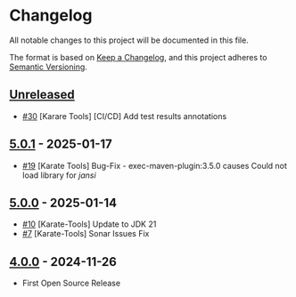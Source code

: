 # Changelog

All notable changes to this project will be documented in this file.

The format is based on [Keep a Changelog](https://keepachangelog.com/en/1.0.0/),
and this project adheres to [Semantic Versioning](https://semver.org/spec/v2.0.0.html).

## [Unreleased]

- [#30](https://github.com/InditexTech/karatetools-oss/issues/30) \[Karare Tools] [CI/CD] Add test results annotations

## [5.0.1] - 2025-01-17

- [#19](https://github.com/InditexTech/karatetools-oss/issues/19) \[Karate Tools] Bug-Fix - exec-maven-plugin:3.5.0 causes Could not load library for *jansi*

## [5.0.0] - 2025-01-14

- [#10](https://github.com/InditexTech/karatetools-oss/issues/10) \[Karate-Tools] Update to JDK 21
- [#7](https://github.com/InditexTech/karatetools-oss/issues/7) \[Karate-Tools] Sonar Issues Fix

## [4.0.0] - 2024-11-26

- First Open Source Release

[Unreleased]: https://github.com/InditexTech/karatetools-oss/compare/5.0.1...HEAD

[5.0.1]: https://github.com/InditexTech/karatetools-oss/compare/5.0.0...5.0.1

[5.0.0]: https://github.com/InditexTech/karatetools-oss/compare/4.0.0...5.0.0

[4.0.0]: https://github.com/InditexTech/karatetools-oss/releases/tag/4.0.0
